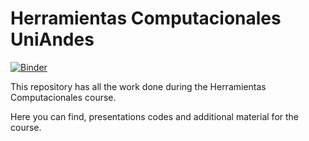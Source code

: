 # Herramientas Computacionales UniAndes


[![Binder](https://mybinder.org/badge.svg)](https://mybinder.org/v2/gh/ComputoCienciasUniandes/FISI2026-201910/master?urlpath=lab)

This repository has all the work done during the Herramientas Computacionales course.


Here you can find, presentations codes and additional material for the course.
